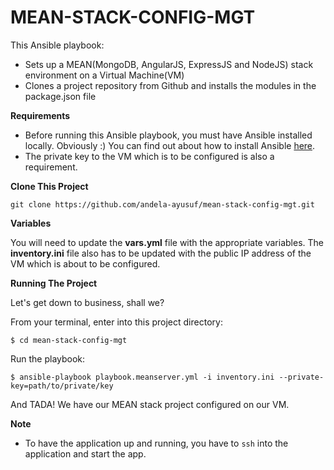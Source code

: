 # MEAN-STACK-CONFIG-MGT
This Ansible playbook:
- Sets up a MEAN(MongoDB, AngularJS, ExpressJS and NodeJS) stack environment on a Virtual Machine(VM)
- Clones a project repository from Github and installs the modules in the package.json file

**Requirements**

- Before running this Ansible playbook, you must have Ansible installed locally. Obviously :) You can find out about how to install Ansible [here](https://www.google.com.ng/webhp?sourceid=chrome-instant&ion=1&espv=2&ie=UTF-8#q=How+to+install+ansible).
- The private key to the VM which is to be configured is also a requirement.


**Clone This Project**
```
git clone https://github.com/andela-ayusuf/mean-stack-config-mgt.git
```

**Variables**

You will need to update the **vars.yml** file with the appropriate variables. The **inventory.ini** file also has to be updated with the public IP address of the VM which is about to be configured.


**Running The Project**

Let's get down to business, shall we? 

From your terminal, enter into this project directory:

```
$ cd mean-stack-config-mgt
```
Run the playbook:
```
$ ansible-playbook playbook.meanserver.yml -i inventory.ini --private-key=path/to/private/key
```
And TADA! We have our MEAN stack project configured on our VM.

**Note**

- To have the application up and running, you have to `ssh` into the application and start the app.